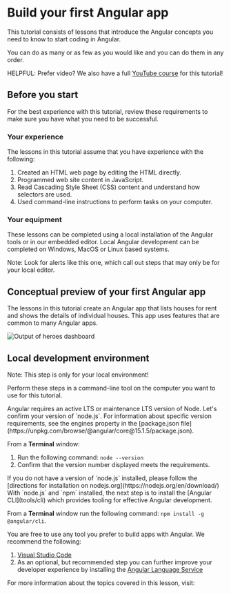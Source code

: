 # Build your first Angular app

This tutorial consists of lessons that introduce the Angular concepts you need to know to start coding in Angular.

You can do as many or as few as you would like and you can do them in any order.

HELPFUL: Prefer video? We also have a full [YouTube course](https://youtube.com/playlist?list=PL1w1q3fL4pmj9k1FrJ3Pe91EPub2_h4jF&si=1q9889ulHp8VZ0e7) for this tutorial!

<docs-video src="https://www.youtube.com/embed/xAT0lHYhHMY?si=cKUW_MGn3MesFT7o"/>

## Before you start

For the best experience with this tutorial, review these requirements to make sure you have what you need to be successful.

### Your experience

The lessons in this tutorial assume that you have experience with the following:

1. Created an HTML web page by editing the HTML directly.
1. Programmed web site content in JavaScript.
1. Read Cascading Style Sheet (CSS) content and understand how selectors are used.
1. Used command-line instructions to perform tasks on your computer.

### Your equipment

These lessons can be completed using a local installation of the Angular tools or in our embedded editor. Local Angular development can be completed on Windows, MacOS or Linux based systems.

Note: Look for alerts like this one, which call out steps that may only be for your local editor.

## Conceptual preview of your first Angular app

The lessons in this tutorial create an Angular app that lists houses for rent and shows the details of individual houses.
This app uses features that are common to many Angular apps.

<img alt="Output of heroes dashboard" src="assets/content/images/tutorials/first-app/homes-app-landing-page.png">

## Local development environment

Note: This step is only for your local environment!

Perform these steps in a command-line tool on the computer you want to use for this tutorial.

<docs-workflow>

<docs-step title="Identify the version of `node.js` that Angular requires">
Angular requires an active LTS or maintenance LTS version of Node. Let's confirm your version of `node.js`. For information about specific version requirements, see the engines property in the [package.json file](https://unpkg.com/browse/@angular/core@15.1.5/package.json).

From a **Terminal** window:

1. Run the following command: `node --version`
1. Confirm that the version number displayed meets the requirements.
</docs-step>

<docs-step title="Install the correct version of `node.js` for Angular">
If you do not have a version of `node.js` installed, please follow the [directions for installation on nodejs.org](https://nodejs.org/en/download/)
</docs-step>

<docs-step title="Install the latest version of Angular">
With `node.js` and `npm` installed, the next step is to install the [Angular CLI](tools/cli) which provides tooling for effective Angular development.

From a **Terminal** window run the following command: `npm install -g @angular/cli`.
</docs-step>

<docs-step title="Install integrated development environment (IDE)">
You are free to use any tool you prefer to build apps with Angular. We recommend the following:

1. [Visual Studio Code](https://code.visualstudio.com/)
2. As an optional, but recommended step you can further improve your developer experience by installing the [Angular Language Service](https://marketplace.visualstudio.com/items?itemName=Angular.ng-template)
</docs-step>

</docs-workflow>

For more information about the topics covered in this lesson, visit:

<docs-pill-row>
  <docs-pill href="/overview" title="What is Angular"/>
  <docs-pill href="/tools/cli/setup-local" title="Setting up the local environment and workspace"/>
  <docs-pill href="/cli" title="Angular CLI Reference"/>
</docs-pill-row>
